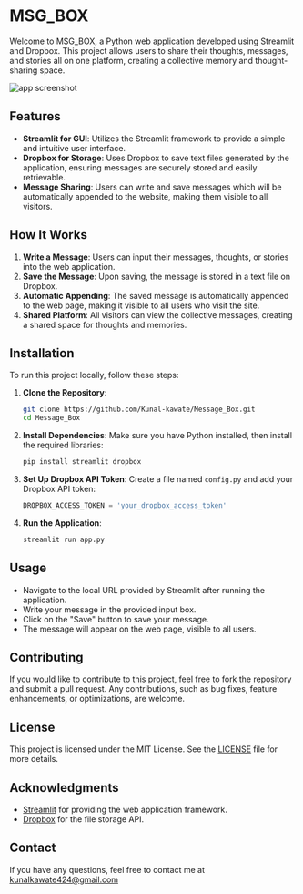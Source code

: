 # MSG_BOX

Welcome to MSG_BOX, a Python web application developed using Streamlit and Dropbox. This project allows users to share their thoughts, messages, and stories all on one platform, creating a collective memory and thought-sharing space.

![app screenshot]([path/to/your/image.png](https://github.com/Kunal-kawate/Message_Box/blob/main/ScreenShot.png))

## Features

- **Streamlit for GUI**: Utilizes the Streamlit framework to provide a simple and intuitive user interface.
- **Dropbox for Storage**: Uses Dropbox to save text files generated by the application, ensuring messages are securely stored and easily retrievable.
- **Message Sharing**: Users can write and save messages which will be automatically appended to the website, making them visible to all visitors.

## How It Works

1. **Write a Message**: Users can input their messages, thoughts, or stories into the web application.
2. **Save the Message**: Upon saving, the message is stored in a text file on Dropbox.
3. **Automatic Appending**: The saved message is automatically appended to the web page, making it visible to all users who visit the site.
4. **Shared Platform**: All visitors can view the collective messages, creating a shared space for thoughts and memories.

## Installation

To run this project locally, follow these steps:

1. **Clone the Repository**:
    ```bash
    git clone https://github.com/Kunal-kawate/Message_Box.git
    cd Message_Box
    ```

2. **Install Dependencies**:
    Make sure you have Python installed, then install the required libraries:
    ```bash
    pip install streamlit dropbox
    ```

3. **Set Up Dropbox API Token**:
    Create a file named `config.py` and add your Dropbox API token:
    ```python
    DROPBOX_ACCESS_TOKEN = 'your_dropbox_access_token'
    ```

4. **Run the Application**:
    ```bash
    streamlit run app.py
    ```

## Usage

- Navigate to the local URL provided by Streamlit after running the application.
- Write your message in the provided input box.
- Click on the "Save" button to save your message.
- The message will appear on the web page, visible to all users.

## Contributing

If you would like to contribute to this project, feel free to fork the repository and submit a pull request. Any contributions, such as bug fixes, feature enhancements, or optimizations, are welcome.

## License

This project is licensed under the MIT License. See the [LICENSE](LICENSE) file for more details.

## Acknowledgments

- [Streamlit](https://www.streamlit.io/) for providing the web application framework.
- [Dropbox](https://www.dropbox.com/developers) for the file storage API.

## Contact

If you have any questions, feel free to contact me at kunalkawate424@gmail.com
